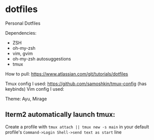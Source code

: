 # dotfiles
Personal Dotfiles

Dependencies:
- ZSH
- oh-my-zsh
- vim, gvim
- oh-my-zsh autosuggestions
- tmux

How to pull: https://www.atlassian.com/git/tutorials/dotfiles

Tmux config I used: https://github.com/samoshkin/tmux-config (has keybinds)
Vim config I used: 

Theme: Ayu, Mirage

## Iterm2 automatically launch tmux:

Create a profile with `tmux attach || tmux new -s main` in your default profile's `Command->Login Shell->send text as start` line
